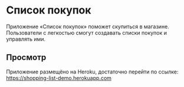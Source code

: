# Список покупок

Приложение «Список покупок» поможет скупиться в магазине. Пользователи с легкостью смогут создавать списки покупок и управлять ими.

## Просмотр

Приложение размещёно на Heroku, достаточно перейти по ссылке:
https://shopping-list-demo.herokuapp.com
